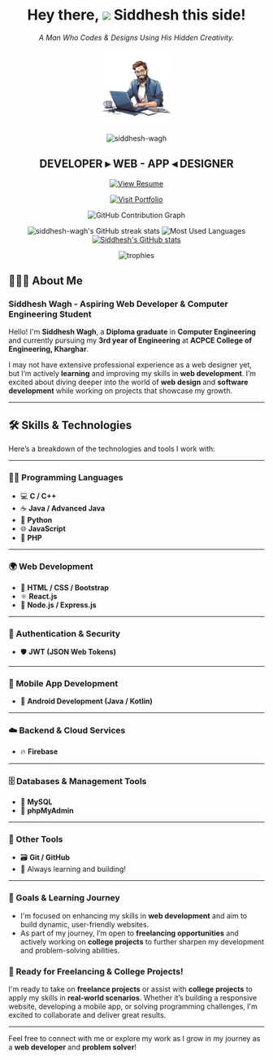 <div align="center">
	
<h1 align="center">Hey there, <img src="https://raw.githubusercontent.com/MartinHeinz/MartinHeinz/master/wave.gif" width="40px"> Siddhesh this side!</h1>

<p><em>A Man Who Codes & Designs Using His Hidden Creativity.</em></p>

<a href="#"><img src="assets/profile.png" width="150"></a>
<p align="center">
    <img src="https://komarev.com/ghpvc/?username=siddhesh-wagh&label=Profile%20views&color=0e75b6&style=flat" alt="siddhesh-wagh" />
</p>

<h2 align="center">DEVELOPER ▸ WEB - APP ◂ DESIGNER</h2>

[![View Resume](https://img.shields.io/badge/View-Resume-blue?style=for-the-badge&logo=google-drive)](https://drive.google.com/file/d/1pZwsIHAnpTwMehME6WdsCyp2J9RDtbmV/view?usp=drive_link)

[![Visit Portfolio](https://img.shields.io/badge/Visit-Portfolio-orange?style=for-the-badge&logo=firefox)](https://siddhesh-wagh.github.io/portfolio/)


<!-- GitHub Contribution Graph -->
<img src="https://github-readme-activity-graph.vercel.app/graph?username=siddhesh-wagh&theme=react-dark&hide_border=true&area=true" alt="GitHub Contribution Graph">

![siddhesh-wagh's GitHub streak stats](https://github-readme-streak-stats.herokuapp.com/?user=siddhesh-wagh&border=true&border_color=00ACC1&theme=algolia&disable_animations=true)
![Most Used Languages](https://github-readme-stats.vercel.app/api/top-langs/?username=siddhesh-wagh&layout=compact&theme=algolia&hide_border=true&border_radius=8)
[![Siddhesh's GitHub stats](https://github-readme-stats.vercel.app/api?username=siddhesh-wagh&show_icons=true&title_color=fff&icon_color=79ff97&text_color=9f9f9f&bg_color=151515&count_private=true)](https://github.com/siddhesh-wagh)
</div>

<!-- trophies-->
<p align="center">
  <img src="https://github-profile-trophy.vercel.app/?username=siddhesh-wagh&theme=onedark&rank=SECRET,SSS,SS,S,AAA,AA,A,B,C" alt="trophies" />
</p>


## 🙋🏻‍♂️ About Me

### **Siddhesh Wagh - Aspiring Web Developer & Computer Engineering Student**

Hello! I'm **Siddhesh Wagh**, a **Diploma graduate** in **Computer Engineering** and currently pursuing my **3rd year of Engineering** at **ACPCE College of Engineering, Kharghar**.

I may not have extensive professional experience as a web designer yet, but I’m actively **learning** and improving my skills in **web development**. I’m excited about diving deeper into the world of **web design** and **software development** while working on projects that showcase my growth.

---

## 🛠️ Skills & Technologies

Here’s a breakdown of the technologies and tools I work with:

---

### 👨‍💻 Programming Languages
- 💻 **C / C++**
- ☕ **Java / Advanced Java**
- 🐍 **Python**
- 🌐 **JavaScript**
- 🐘 **PHP**

---

### 🌍 Web Development
- 🧱 **HTML / CSS / Bootstrap**
- ⚛️ **React.js**
- 🚀 **Node.js / Express.js**

---

### 🔐 Authentication & Security
- 🛡️ **JWT (JSON Web Tokens)**

---

### 📱 Mobile App Development
- 🤖 **Android Development (Java / Kotlin)**

---

### ☁️ Backend & Cloud Services
- 🔥 **Firebase**

---

### 🗄️ Databases & Management Tools
- 🐬 **MySQL**
- 🧩 **phpMyAdmin**

---

### 🧰 Other Tools
- 🗃️ **Git / GitHub**
- 🔧 Always learning and building!

---


### 🎯 Goals & Learning Journey

- I'm focused on enhancing my skills in **web development** and aim to build dynamic, user-friendly websites.
- As part of my journey, I’m open to **freelancing opportunities** and actively working on **college projects** to further sharpen my development and problem-solving abilities.

### 💼 Ready for Freelancing & College Projects!

I'm ready to take on **freelance projects** or assist with **college projects** to apply my skills in **real-world scenarios**. Whether it’s building a responsive website, developing a mobile app, or solving programming challenges, I'm excited to collaborate and deliver great results.

---

Feel free to connect with me or explore my work as I grow in my journey as a **web developer** and **problem solver**!

